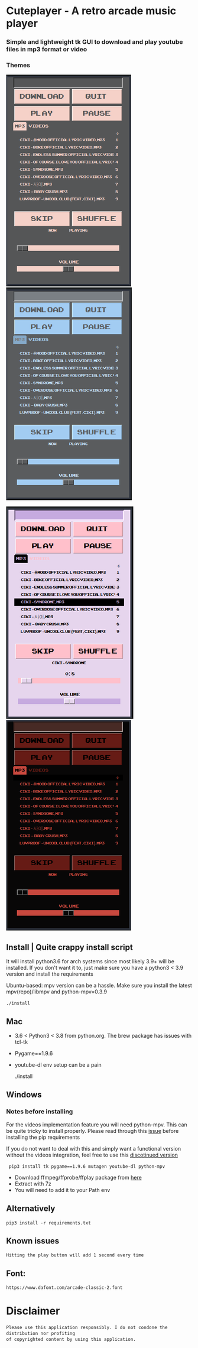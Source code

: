 # Cuteplayer - A retro arcade music player

### Simple and lightweight tk GUI to download and play youtube files in mp3 format or video

### Themes

![bliss](https://github.com/lustered/cuteplayer/blob/master/pics/BlissVid.png) ![rainy](https://github.com/lustered/cuteplayer/blob/master/pics/RainyVid.png)

![pastel](https://github.com/lustered/cuteplayer/blob/master/pics/PastelVid.png) ![flame](https://github.com/lustered/cuteplayer/blob/master/pics/FlameVid.png)

## Install | Quite crappy install script

It will install python3.6 for arch systems since most likely 3.9+ will be installed.
If you don't want it to, just make sure you have a python3 < 3.9 version and install the requirements

Ubuntu-based: mpv version can be a hassle. Make sure you install the latest mpv(repo)/libmpv and python-mpv=0.3.9

    ./install

## Mac

- 3.6 < Python3 < 3.8 from python.org. The brew package has issues with tcl-tk
- Pygame==1.9.6
- youtube-dl env setup can be a pain

  ./install

## Windows

### Notes before installing

For the videos implementation feature you will need python-mpv. This can be quite tricky to install properly.
Please read through this [issue](https://github.com/jaseg/python-mpv/issues/60#issuecomment-352719773) before installing the
pip requirements

If you do not want to deal with this and simply want a functional version without the videos integration,
feel free to use this [discotinued version](https://github.com/lustered/cuteplayer/tree/d5c8ed79a82d9102e0cb4ed105045a0696953f3f)

     pip3 install tk pygame==1.9.6 mutagen youtube-dl python-mpv

- Download ffmpeg/ffprobe/ffplay package from [here](https://www.gyan.dev/ffmpeg/builds/ffmpeg-release-essentials.7z)
- Extract with 7z
- You will need to add it to your Path env

## Alternatively

    pip3 install -r requirements.txt

## Known issues

    Hitting the play button will add 1 second every time

## Font:

    https://www.dafont.com/arcade-classic-2.font

# Disclaimer

    Please use this application responsibly. I do not condone the distribution nor profiting
    of copyrighted content by using this application.
